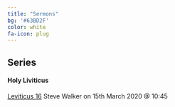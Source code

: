 ```yaml
---
title: "Sermons"
bg: '#63BD2F'
color: white
fa-icon: plug
---
```


## Series 
#### Holy Liviticus

[Leviticus 16](https://www.cecleeds.co.uk/sermons/download/1363)
Steve Walker on 15th March 2020 @ 10:45

